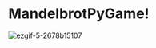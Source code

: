 # MandelbrotPyGame!

![ezgif-5-2678b15107](https://user-images.githubusercontent.com/58479551/209479078-ddc9faa1-6408-40b8-913e-a0926e0ab332.gif)

